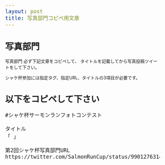 ```yaml
---
layout: post
title: 写真部門コピペ用文章
---
```

<style>
pre { white-space: pre-wrap; }

@media (max-width: 360px) {
    pre { font-size: 16px; }
}
@media (min-width: 361px) {
    pre { font-size: 20px; }
}
</style>

# 写真部門
写真部門 必ず下記文章をコピペして、
タイトルを記載してから写真投稿ツイートをして下さい。 

シャケ杯参加には指定タグ、指定URL、タイトルの3項目が必要です。

# 以下をコピペして下さい
```
#シャケ杯サーモンランフォトコンテスト

タイトル
「 」

第2回シャケ杯写真部門URL
https://twitter.com/SalmonRunCup/status/990127631453454336
```
